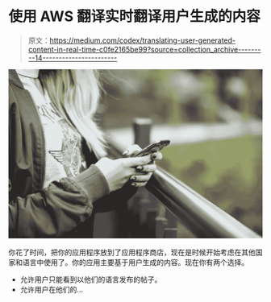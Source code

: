 # 使用 AWS 翻译实时翻译用户生成的内容

> 原文：<https://medium.com/codex/translating-user-generated-content-in-real-time-c0fe2165be99?source=collection_archive---------14----------------------->

![](img/17d7d63b7d02ff7d7ac6586c0a4828b5.png)

你花了时间，把你的应用程序放到了应用程序商店，现在是时候开始考虑在其他国家和语言中使用了。你的应用主要基于用户生成的内容。现在你有两个选择。

*   允许用户只能看到以他们的语言发布的帖子。
*   允许用户在他们的…